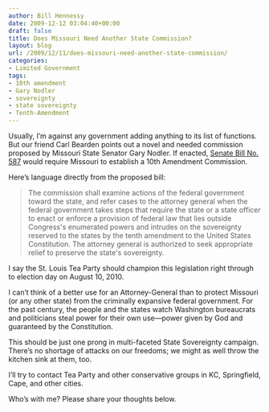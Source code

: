 ```yaml
---
author: Bill Hennessy
date: 2009-12-12 03:04:40+00:00
draft: false
title: Does Missouri Need Another State Commission?
layout: blog
url: /2009/12/11/does-missouri-need-another-state-commission/
categories:
- Limited Government
tags:
- 10th amendment
- Gary Nodler
- sovereignty
- state sovereignty
- Tenth-Amendment
---
```


Usually, I’m against any government adding anything to its list of functions. But our friend Carl Bearden points out a novel and needed commission proposed by Missouri State Senator Gary Nodler. If enacted, [Senate Bill No. 587](https://www.senate.mo.gov/10info/pdf-bill/intro/SB587.pdf) would require Missouri to establish a 10th Amendment Commission.

 

Here’s language directly from the proposed bill:

 

>   
> 
> The commission shall examine actions of the federal government toward the state, and refer cases to the attorney general when the federal government takes steps that require the state or a state officer to enact or enforce a provision of federal law that lies outside Congress's enumerated powers and intrudes on the sovereignty reserved to the states by the tenth amendment to the United States Constitution. The attorney general is authorized to seek appropriate relief to preserve the state's sovereignty.
> 
> 

 

I say the St. Louis Tea Party should champion this legislation right through to election day on August 10, 2010. 

 

I can’t think of a better use for an Attorney-General than to protect Missouri (or any other state) from the criminally expansive federal government. For the past century, the people and the states watch Washington bureaucrats and politicians steal power for their own use—power given by God and guaranteed by the Constitution. 

 

This should be just one prong in multi-faceted State Sovereignty campaign. There’s no shortage of attacks on our freedoms; we might as well throw the kitchen sink at them, too. 

 

I’ll try to contact Tea Party and other conservative groups in KC, Springfield, Cape, and other cities.

 

Who’s with me? Please share your thoughts below. 
